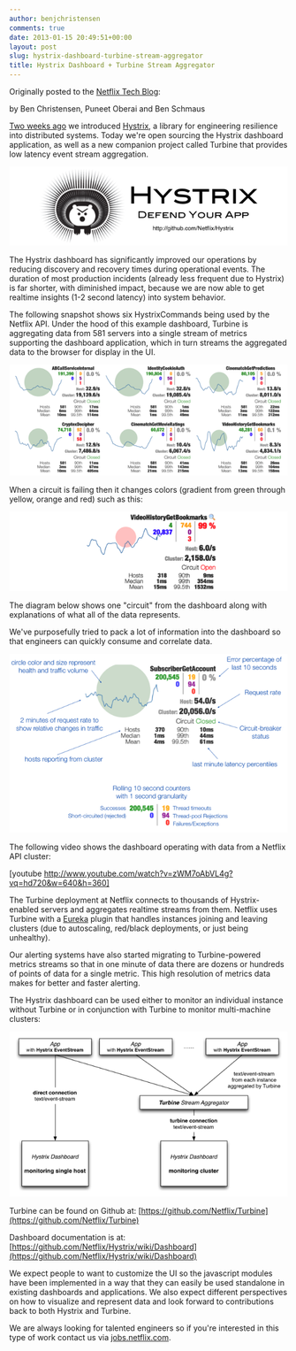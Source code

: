 ```yaml
---
author: benjchristensen
comments: true
date: 2013-01-15 20:49:51+00:00
layout: post
slug: hystrix-dashboard-turbine-stream-aggregator
title: Hystrix Dashboard + Turbine Stream Aggregator
---
```


Originally posted to the [Netflix Tech Blog](http://techblog.netflix.com/2012/12/hystrix-dashboard-and-turbine.html):




by Ben Christensen, Puneet Oberai and Ben Schmaus
  

  

[Two weeks ago](http://techblog.netflix.com/2012/11/hystrix.html) we introduced [Hystrix](https://github.com/Netflix/Hystrix), a library for engineering resilience into distributed systems. Today we're open sourcing the Hystrix dashboard application, as well as a new companion project called Turbine that provides low latency event stream aggregation.  




  




[
![](images/hystrix-logo-tagline-github-link-640.png)](https://github.com/Netflix/Hystrix)

  

The Hystrix dashboard has significantly improved our operations by reducing discovery and recovery times during operational events. The duration of most production incidents (already less frequent due to Hystrix) is far shorter, with diminished impact, because we are now able to get realtime insights (1-2 second latency) into system behavior.  

  

The following snapshot shows six HystrixCommands being used by the Netflix API.  Under the hood of this example dashboard, Turbine is aggregating data from 581 servers into a single stream of metrics supporting the dashboard application, which in turn streams the aggregated data to the browser for display in the UI.  

  


![](images/hystrix-dashboard-netflix-api-example-620.png)

  

When a circuit is failing then it changes colors (gradient from green through yellow, orange and red) such as this:


![](images/dashboard-example-open-circuit-640.png)




  

  

The diagram below shows one "circuit" from the dashboard along with explanations of what all of the data represents.  

  

We've purposefully tried to pack a lot of information into the dashboard so that engineers can quickly consume and correlate data.  

  


![](images/dashboard-annoted-circuit-640.png)

  

  

The following video shows the dashboard operating with data from a Netflix API cluster:  

  



[youtube http://www.youtube.com/watch?v=zWM7oAbVL4g?vq=hd720&w=640&h=360]


  

  

The Turbine deployment at Netflix connects to thousands of Hystrix-enabled servers and aggregates realtime streams from them. Netflix uses Turbine with a [Eureka](https://github.com/Netflix/eureka) plugin that handles instances joining and leaving clusters (due to autoscaling, red/black deployments, or just being unhealthy).  

  

Our alerting systems have also started migrating to Turbine-powered metrics streams so that in one minute of data there are dozens or hundreds of points of data for a single metric. This high resolution of metrics data makes for better and faster alerting.  

  

The Hystrix dashboard can be used either to monitor an individual instance without Turbine or in conjunction with Turbine to monitor multi-machine clusters:  

  


![](images/dashboard-direct-vs-turbine-640.png)

  

  

Turbine can be found on Github at: [https://github.com/Netflix/Turbine](https://github.com/Netflix/Turbine)  

  

Dashboard documentation is at: [https://github.com/Netflix/Hystrix/wiki/Dashboard](https://github.com/Netflix/Hystrix/wiki/Dashboard)  

  

We expect people to want to customize the UI so the javascript modules have been implemented in a way that they can easily be used standalone in existing dashboards and applications. We also expect different perspectives on how to visualize and represent data and look forward to contributions back to both Hystrix and Turbine.  

  

We are always looking for talented engineers so if you're interested in this type of work contact us via [jobs.netflix.com](http://jobs.netflix.com/jobs.html).  

  

  


